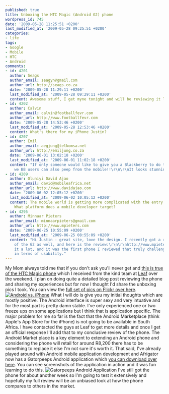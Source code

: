 ```yaml
---
published: true
title: Unboxing the HTC Magic (Android G2) phone
wordpress_id: 745
date: '2009-05-28 11:25:51 +0200'
last_modified_at: '2009-05-28 09:25:51 +0200'
categories:
- life
tags:
- Google
- Mobile
- HTC
- Android
comments:
- id: 4201
  author: Seags
  author_email: seagyn@gmail.com
  author_url: http://seags.co.za
  date: '2009-05-28 11:29:11 +0200'
  last_modified_at: '2009-05-28 09:29:11 +0200'
  content: Awesome stuff, I get myne tonight and will be reviewing it like mad!
- id: 4202
  author: Calvin
  author_email: calvin@footballfevr.com
  author_url: http://www.footballfevr.com
  date: '2009-05-28 14:53:46 +0200'
  last_modified_at: '2009-05-28 12:53:46 +0200'
  content: What's there for my iPhone Justin?
- id: 4207
  author: Emil
  author_email: aegjung@telkomsa.net
  author_url: http://emiljung.co.za
  date: '2009-06-01 13:02:18 +0200'
  last_modified_at: '2009-06-01 11:02:18 +0200'
  content: "If only someone would like to give you a Blackberry to do the same so
    we BB users can also peep from the mobile!!\r\n\r\nIt looks stunning!"
- id: 4209
  author: Oluniyi David Ajao
  author_email: david@mobileafrica.net
  author_url: http://www.davidajao.com
  date: '2009-06-02 12:05:12 +0200'
  last_modified_at: '2009-06-02 10:05:12 +0200'
  content: The mobile world is getting more complicated with the entry of Android.
    What platform does a mobile developer target?
- id: 4295
  author: Minnaar Pieters
  author_email: minnaarpieters@gmail.com
  author_url: http://www.mpieters.com
  date: '2009-06-25 10:55:09 +0200'
  last_modified_at: '2009-06-25 08:55:09 +0200'
  content: "Hi Justin - great site, love the design. I recently got a review unit
    of the G2 as well, and here is the review:\r\n\r\nhttp://www.mpieters.com/2009/06/review-htc-magic-g2-2nd-google-android.html\r\n\r\nLiked
    it a lot, and it was the first phone I reviewed that truly challenges the iPhone
    in terms of usability."
---
```

My Mom always told me that if you don't ask you'll never get and <a href="/2009/05/19/vodacom-please-send-me-an-htc-magic/">this is true of the HTC Magic phone</a> which I received from the kind team at <a href="http://www.leaf.co.za/">Leaf</a> over the weekend.
I plan on doing quite a detailed blog post reviewing the phone and sharing my experiences but for now I thought I'd share the unboxing pics I took. You can view the <a href="http://www.flickr.com/photos/justinhartman/sets/72157618819793151/">full set of pics on Flickr over here</a>.
<a href="http://www.flickr.com/photos/justinhartman/sets/72157618819793151/"><img src="http://farm3.static.flickr.com/2469/3572984056_4db10fcd22.jpg" alt="Android vs. iPhone" /></a>
What I will do is give you my initial thoughts which are mostly positive. The Android interface is super sexy and very intuative and for the most part is pretty damn stable. I've only experienced one or two freeze ups on some applications but I think that is application specific.
The major problem for me so far is the fact that the Android Marketplace (think Apple's App Store for the iPhone) is not going to be available in South Africa. I have contacted the guys at Leaf to get more details and once I get an official response I'll add that to my conclusive review of the phone. The Android Market place is a key element to extending an Android phone and considering the phone will retail for around R8,200 there has to be something to replace it else I'm not sure it's worth it.
That said, I've already played around with Android mobile application development and Afrigator now has a Gatorpeeps Android application which <a href="http://afrigator.com/peeps/tools/android">you can download over here</a>. You can see screenshots of the application in action and it was fun learning to do this.
<img src="http://afrigator.com/images/android-1.png" alt="Gatorpeeps Android Application" />
I've still got the phone for about another week so I'm going to test it extensively and hopefully my full review will be an unbiased look at how the phone compares to others in the market.
